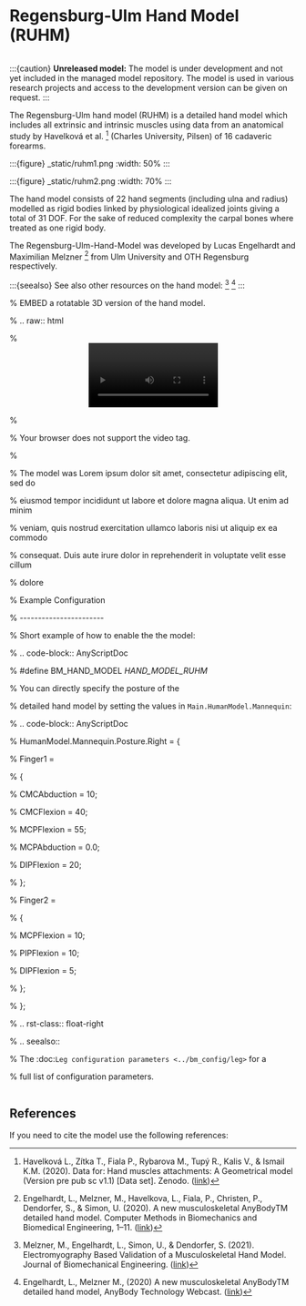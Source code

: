 # Regensburg-Ulm Hand Model (RUHM)

```{rst-class} without-title
```

:::{caution}
**Unreleased model:** The model is under development and not yet included in the managed model repository.
The model is used in various research projects and access to the development version
can be given on request.
:::

The Regensburg-Ulm hand model (RUHM) is a detailed
hand model which includes all extrinsic and intrinsic muscles using data
from an anatomical study by Havelková et al. [^cite_hazi20] (Charles University, Pilsen) of 16 cadaveric forearms.

:::{figure} _static/ruhm1.png
:width: 50%
:::

:::{figure} _static/ruhm2.png
:width: 70%
:::

The hand model consists of 22 hand segments
(including ulna and radius) modelled as rigid bodies
linked by physiological idealized joints giving a total of 31 DOF.
For the sake of reduced complexity the carpal bones where treated as one rigid body.

The Regensburg-Ulm-Hand-Model was developed by Lucas Engelhardt and Maximilian Melzner [^cite_emhf20]
from Ulm University and OTH Regensburg respectively.

:::{seealso}
See also other resources on the hand model:  [^cite_mesl21] [^cite_webcast20]
:::

% EMBED a rotatable 3D version of the hand model.

% .. raw:: html

% <video width="45%" style="display:block; margin: 0 auto;" controls autoplay loop>

% <source src="../_static/TLEM2_rotating_model.mp4" type="video/mp4">

% Your browser does not support the video tag.

% </video>

% The model was Lorem ipsum dolor sit amet, consectetur adipiscing elit, sed do

% eiusmod tempor incididunt ut labore et dolore magna aliqua. Ut enim ad minim

% veniam, quis nostrud exercitation ullamco laboris nisi ut aliquip ex ea commodo

% consequat. Duis aute irure dolor in reprehenderit in voluptate velit esse cillum

% dolore

% Example Configuration

% -----------------------

% Short example of how to enable the the model:

% .. code-block:: AnyScriptDoc

% #define BM_HAND_MODEL  _HAND_MODEL_RUHM_

% You can directly specify the posture of the

% detailed hand model by setting the values  in ``Main.HumanModel.Mannequin``:

% .. code-block:: AnyScriptDoc

% HumanModel.Mannequin.Posture.Right = {

% Finger1 =

% {

% CMCAbduction = 10;

% CMCFlexion = 40;

% MCPFlexion = 55;

% MCPAbduction = 0.0;

% DIPFlexion = 20;

% };

% Finger2 =

% {

% MCPFlexion = 10;

% PIPFlexion = 10;

% DIPFlexion = 5;

% };

% };

% .. rst-class:: float-right

% .. seealso::

% The :doc:`Leg configuration parameters <../bm_config/leg>` for a

% full list of configuration parameters.

```{rst-class} without-title
```

## References

If you need to cite the model use the following references:

[^cite_emhf20]: Engelhardt, L., Melzner, M., Havelkova, L., Fiala, P., Christen, P., Dendorfer, S., & Simon, U. (2020). A new musculoskeletal AnyBodyTM detailed hand model.    Computer Methods in Biomechanics and Biomedical Engineering, 1–11. 
    ([link](https://doi.org/10.1080/10255842.2020.1851367))

[^cite_hazi20]: Havelková L., Zítka T., Fiala P., Rybarova M., Tupý R., Kalis V., & Ismail K.M. (2020).
    Data for: Hand muscles attachments: A Geometrical model (Version pre pub sc v1.1) \[Data set\]. Zenodo.
    ([link](http://doi.org/10.5281/zenodo.3954024))

[^cite_mesl21]: Melzner, M., Engelhardt, L., Simon, U., & Dendorfer, S. (2021). Electromyography Based Validation of a Musculoskeletal Hand Model. Journal of Biomechanical Engineering. ([link](https://doi.org/10.1115/1.4052115))

[^cite_webcast20]: Engelhardt, L., Melzner M., (2020) A new musculoskeletal AnyBodyTM detailed hand model, AnyBody Technology Webcast.
    ([link](https://www.anybodytech.com/a-new-musculoskeletal-anybody-detailed-hand-model))
